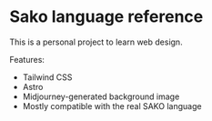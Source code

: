 # Sako language reference

This is a personal project to learn web design.

Features:

- Tailwind CSS
- Astro
- Midjourney-generated background image
- Mostly compatible with the real SAKO language
